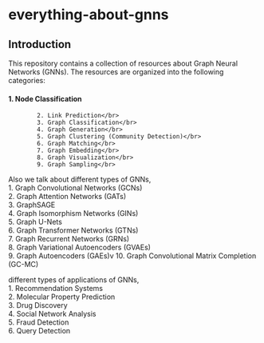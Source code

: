 # everything-about-gnns

## Introduction

This repository contains a collection of resources about Graph Neural Networks (GNNs). The resources are organized into the following categories:</br>

####        1. Node Classification
            2. Link Prediction</br>
            3. Graph Classification</br>
            4. Graph Generation</br>
            5. Graph Clustering (Community Detection)</br>
            6. Graph Matching</br>
            7. Graph Embedding</br>
            8. Graph Visualization</br>
            9. Graph Sampling</br>

Also we talk about different types of GNNs,</br>
    1. Graph Convolutional Networks (GCNs)</br>
    2. Graph Attention Networks (GATs)</br>
    3. GraphSAGE</br>
    4. Graph Isomorphism Networks (GINs)</br>
    5. Graph U-Nets</br>
    6. Graph Transformer Networks (GTNs)</br>
    7. Graph Recurrent Networks (GRNs)</br>
    8. Graph Variational Autoencoders (GVAEs)</br>
    9. Graph Autoencoders (GAEs)v
    10. Graph Convolutional Matrix Completion (GC-MC)</br>
    
different types of applications of GNNs,</br>
    1. Recommendation Systems</br>
    2. Molecular Property Prediction</br>
    3. Drug Discovery</br>
    4. Social Network Analysis</br>
    5. Fraud Detection</br>
    6. Query Detection</br>